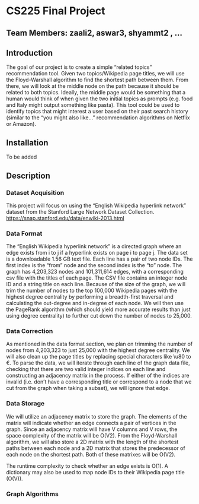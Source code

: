 # CS225 Final Project

## Team Members: zaali2, aswar3, shyammt2 , ...

## Introduction

The goal of our project is to create a simple “related topics” recommendation tool. Given two topics/Wikipedia page titles, we will use the Floyd-Warshall algorithm to find the shortest path between them. From there, we will look at the middle node on the path because it should be related to both topics. Ideally, the middle page would be something that a human would think of when given the two initial topics as prompts (e.g. food and Italy might output something like pasta). This tool could be used to identify topics that might interest a user based on their past search history (similar to the “you might also like…” recommendation algorithms on Netflix or Amazon). 

## Installation
To be added

## Description
### Dataset Acquisition
This project will focus on using the “English Wikipedia hyperlink network” dataset from the Stanford Large Network Dataset Collection. 
https://snap.stanford.edu/data/enwiki-2013.html
### Data Format
The “English Wikipedia hyperlink network” is a directed graph where an edge exists from i to j if a hyperlink exists on page i to page j. 
The data set is a downloadable 1.56 GB text file. Each line has a pair of two node IDs. The first index is the “from” node and the second index is the “to” node. The graph has 4,203,323 nodes and 101,311,614 edges, with a corresponding csv file with the titles of each page. The CSV file contains an integer node ID and a string title on each line. Because of the size of the graph, we will trim the number of nodes to the top 100,000 Wikipedia pages with the highest degree centrality by performing a breadth-first traversal and calculating the out-degree and in-degree of each node. We will then use the PageRank algorithm (which should yield more accurate results than just using degree centrality) to further cut down the number of nodes to 25,000. 
### Data Correction
As mentioned in the data format section, we plan on trimming the number of nodes from 4,203,323 to just 25,000 with the highest degree centrality. We will also clean up the page titles by replacing special characters like \u80 to €. To parse the data, we will iterate through each line of the graph data file, checking that there are two valid integer indices on each line and constructing an adjacency matrix in the process. If either of the indices are invalid (i.e. don’t have a corresponding title or correspond to a node that we cut from the graph when taking a subset), we will ignore that edge. 

### Data Storage
We will utilize an adjacency matrix to store the graph. The elements of the matrix will indicate whether an edge connects a pair of vertices in the graph. Since an adjacency matrix will have V columns and V rows, the space complexity of the matrix will be O(V2). From the Floyd-Warshall algorithm, we will also store a 2D matrix with the length of the shortest paths between each node and a 2D matrix that stores the predecessor of each node on the shortest path. Both of these matrixes will be O(V2). 

The runtime complexity to check whether an edge exists is O(1). A dictionary may also be used to map node IDs to their Wikipedia page title (O(V)).
### Graph Algorithms







